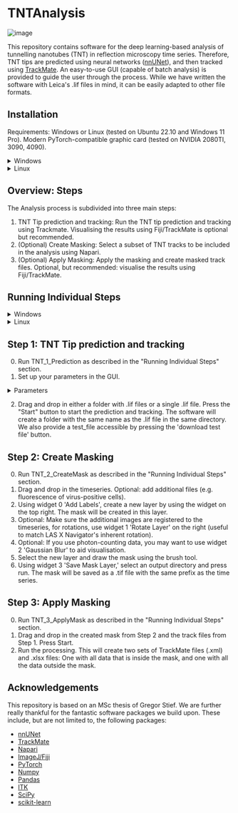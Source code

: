 # TNTAnalysis
![image](https://github.com/JoeGreiner/TNTAnalysis/assets/24453528/8e2b1467-df7f-498b-afe6-06fa31b22cca)

This repository contains software for the deep learning-based analysis of tunnelling nanotubes (TNT) in reflection microscopy time series. Therefore, TNT tips are predicted using neural networks ([nnUNet](https://github.com/MIC-DKFZ/nnUNet)), and then tracked using [TrackMate](https://www.sciencedirect.com/science/article/pii/S1046202316303346?via%3Dihub). An easy-to-use GUI (capable of batch analysis) is provided to guide the user through the process. While we have written the software with Leica's .lif files in mind, it can be easily adapted to other file formats.

## Installation

Requirements: Windows or Linux (tested on Ubuntu 22.10 and Windows 11 Pro). Modern PyTorch-compatible graphic card (tested on NVIDIA 2080TI, 3090, 4090).
<details>
<summary>Windows</summary>

Steps:
1. Clone/download this repository and navigate to the folder.
``` bash
git clone https://github.com/JoeGreiner/TNTAnalysis.git
cd TNTAnalysis
```
2. Install the conda environment.
```
 conda env create --file conda_env_windows.yml
```
3. Activate the conda environment.
```
conda activate TNTAnalysis
```
4. Install the TNT package. 
```
python setup.py install
```
5. (Optional) If you get an error message about missing GPU support, install the correct PyTorch version for your system [(Official Pytorch HowTo)](https://pytorch.org/get-started/locally/).
</details>


<details>
<summary>Linux</summary>

Steps:
1. Clone/download this repository and navigate to the folder.
``` bash
git clone https://github.com/JoeGreiner/TNTAnalysis.git
cd TNTAnalysis
```
2. Install the conda environment.
```
 conda env create --file conda_env_linux.yml
```
3. Activate the conda environment.
```
conda activate TNTAnalysis
```
4. Install the TNT package. 
```
python setup.py install
```
5. (Optional) If you get an error message about missing GPU support, install the correct PyTorch version for your system [(Official Pytorch HowTo)](https://pytorch.org/get-started/locally/).
</details>


## Overview: Steps

The Analysis process is subdivided into three main steps:

1. TNT Tip prediction and tracking: Run the TNT tip prediction and tracking using Trackmate. Visualising the results using Fiji/TrackMate is optional but recommended.
2. (Optional) Create Masking: Select a subset of TNT tracks to be included in the analysis using Napari.
3. (Optional) Apply Masking: Apply the masking and create masked track files. Optional, but recommended: visualise the results using Fiji/TrackMate.

## Running Individual Steps

<details>
<summary>Windows</summary>
 The software can be run in two ways: 

 1. Using the terminal:

``` bash
conda activate TNTAnalysis
TNT_1_Prediction.exe
TNT_2_CreateMask.exe
TNT_3_ApplyMask.exe
```
 2. Using shortcuts:

For Windows-based systems, the install script sets up shortcuts in the same folder as the repository. You can run the shortcuts from there, or copy them to a location of your choice.
</details>

<details>
<summary>Linux</summary>
 
The software can be run in two ways: 

 1. Using the terminal:

``` bash
conda activate TNTAnalysis
TNT_1_Prediction
TNT_2_CreateMask
TNT_3_ApplyMask
```
 2. Using shortcuts:

For Linux-based systems, the install script sets up .desktop files for your users. You should be able to find the shortcuts in your application menu, i.e. by using the super key (application search), and typing "TNT_".
</details>

## Step 1: TNT Tip prediction and tracking

0. Run TNT_1_Prediction as described in the "Running Individual Steps" section.
1. Set up your parameters in the GUI.
<details>
<summary>Parameters</summary> 
 
* **nnUNet dataset number**: The dataset number for the nnUNet model. We provide a pre-trained model for the TNT tip prediction. The dataset number is 301. If you want to use the pre-trained model, press the "Download Model" button. It will download the model and set the dataset number automatically.
* **nnUNet model folder**: This is the folder where the nnUNet modela are saved ($nnUNet_results). If you want to use the pre-trained model, press the "Download Model" button. It will download the model and set the path automatically.
* **Disable test-time augmentation**: nnUnet uses test-time augmentation by default. While we recommend using it, you can disable it here for faster computation.
* **Sliding window size**: The size of the sliding window used for the prediction. The default and recommended value is 0.5.
* **Fiji path**: The path to the Fiji folder (e.g. C:\Fiji.app). You can also press the "Download and link Fiji" button to download Fiji and set the path automatically.

</details>

2. Drag and drop in either a folder with .lif files or a single .lif file. Press the "Start" button to start the prediction and tracking. The software will create a folder with the same name as the .lif file in the same directory. We also provide a test_file accessible by pressing the 'download test file' button.

## Step 2: Create Masking

0. Run TNT_2_CreateMask as described in the "Running Individual Steps" section.
1. Drag and drop in the timeseries. Optional: add additional files (e.g. fluorescence of virus-positive cells). 
2. Using widget 0 'Add Labels', create a new layer by using the widget on the top right. The mask will be created in this layer.
3. Optional: Make sure the additional images are registered to the timeseries, for rotations, use widget 1 'Rotate Layer' on the right (useful to match LAS X Navigator's inherent rotation).
4. Optional: If you use photon-counting data, you may want to use widget 2 'Gaussian Blur' to aid visualisation.
5. Select the new layer and draw the mask using the brush tool.
6. Using widget 3 'Save Mask Layer,' select an output directory and press run. The mask will be saved as a .tif file with the same prefix as the time series.

## Step 3: Apply Masking

0. Run TNT_3_ApplyMask as described in the "Running Individual Steps" section.
1. Drag and drop in the created mask from Step 2 and the track files from Step 1. Press Start.
2. Run the processing. This will create two sets of TrackMate files (.xml) and .xlsx files: One with all data that is inside the mask, and one with all the data outside the mask.

## Acknowledgements

This repository is based on an MSc thesis of Gregor Stief. We are further really thankful for the fantastic software packages we build upon. These include, but are not limited to, the following packages:
* [nnUNet](https://github.com/MIC-DKFZ/nnUNet)
* [TrackMate](https://www.sciencedirect.com/science/article/pii/S1046202316303346?via%3Dihub)
* [Napari](https://napari.org/stable/)
* [ImageJ/Fiji](https://fiji.sc/)
* [PyTorch](https://pytorch.org/)
* [Numpy](https://numpy.org/)
* [Pandas](https://pandas.pydata.org/)
* [ITK](https://itk.org/)
* [SciPy](https://www.scipy.org/)
* [scikit-learn](https://scikit-learn.org/stable/)
